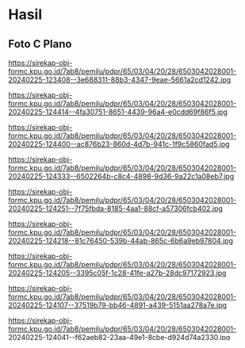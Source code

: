 # Hasil

## Foto C Plano

https://sirekap-obj-formc.kpu.go.id/7ab8/pemilu/pdpr/65/03/04/20/28/6503042028001-20240225-123408--3e688311-88b3-4347-9eae-5661a2cd1242.jpg

https://sirekap-obj-formc.kpu.go.id/7ab8/pemilu/pdpr/65/03/04/20/28/6503042028001-20240225-124414--4fa30751-8651-4439-96a4-e0cdd69f86f5.jpg

https://sirekap-obj-formc.kpu.go.id/7ab8/pemilu/pdpr/65/03/04/20/28/6503042028001-20240225-124400--ac876b23-860d-4d7b-941c-1f9c5860fad5.jpg

https://sirekap-obj-formc.kpu.go.id/7ab8/pemilu/pdpr/65/03/04/20/28/6503042028001-20240225-124333--6502264b-c8c4-4898-9d36-9a22c1a08eb7.jpg

https://sirekap-obj-formc.kpu.go.id/7ab8/pemilu/pdpr/65/03/04/20/28/6503042028001-20240225-124251--7f75fbda-8185-4aa1-88cf-a57306fcb402.jpg

https://sirekap-obj-formc.kpu.go.id/7ab8/pemilu/pdpr/65/03/04/20/28/6503042028001-20240225-124218--81c76450-539b-44ab-865c-6b6a9eb97804.jpg

https://sirekap-obj-formc.kpu.go.id/7ab8/pemilu/pdpr/65/03/04/20/28/6503042028001-20240225-124205--3395c05f-1c28-41fe-a27b-28dc97172923.jpg

https://sirekap-obj-formc.kpu.go.id/7ab8/pemilu/pdpr/65/03/04/20/28/6503042028001-20240225-124107--37519b79-bb46-4891-a439-5151aa278a7e.jpg

https://sirekap-obj-formc.kpu.go.id/7ab8/pemilu/pdpr/65/03/04/20/28/6503042028001-20240225-124041--f62aeb82-23aa-49e1-8cbe-d924d74a2330.jpg

https://sirekap-obj-formc.kpu.go.id/7ab8/pemilu/pdpr/65/03/04/20/28/6503042028001-20240225-124007--60c64040-0bf8-4163-80b7-74a47b29a6e5.jpg

https://sirekap-obj-formc.kpu.go.id/7ab8/pemilu/pdpr/65/03/04/20/28/6503042028001-20240225-123923--d0f5d263-2d79-4939-af2b-e062b897963e.jpg

https://sirekap-obj-formc.kpu.go.id/7ab8/pemilu/pdpr/65/03/04/20/28/6503042028001-20240225-123855--9f3721aa-6ec6-4054-a3ef-2b3bfdb52e61.jpg

https://sirekap-obj-formc.kpu.go.id/7ab8/pemilu/pdpr/65/03/04/20/28/6503042028001-20240225-123827--4f5c528f-38d6-4f92-977c-3f860f287f0f.jpg

https://sirekap-obj-formc.kpu.go.id/7ab8/pemilu/pdpr/65/03/04/20/28/6503042028001-20240225-123809--0923cab8-c408-4347-bda4-c3bacd1810b8.jpg

https://sirekap-obj-formc.kpu.go.id/7ab8/pemilu/pdpr/65/03/04/20/28/6503042028001-20240225-123719--750108b3-a5de-450d-8421-5808e05b7459.jpg

https://sirekap-obj-formc.kpu.go.id/7ab8/pemilu/pdpr/65/03/04/20/28/6503042028001-20240225-123642--040c1bb3-fbaa-4fc9-88f9-982de95d5905.jpg

https://sirekap-obj-formc.kpu.go.id/7ab8/pemilu/pdpr/65/03/04/20/28/6503042028001-20240225-123552--db3b36d7-9dee-473b-b7cd-a0afa28335dd.jpg

https://sirekap-obj-formc.kpu.go.id/7ab8/pemilu/pdpr/65/03/04/20/28/6503042028001-20240225-123516--267dfe17-5575-49a5-9474-4ba1ec59a6d7.jpg

https://sirekap-obj-formc.kpu.go.id/7ab8/pemilu/pdpr/65/03/04/20/28/6503042028001-20240225-123455--5e4fdf06-0806-46a9-981b-5b5cb3507ae4.jpg

https://sirekap-obj-formc.kpu.go.id/7ab8/pemilu/pdpr/65/03/04/20/28/6503042028001-20240225-123419--d34da9b4-cf9e-423d-acee-a03b8402ef7a.jpg


## Metadata

| Key        | Value               |
| ---------- | ------------------- |
| Time Stamp | 2024-02-25 13:03:40 |
| Kode Dapil | 6501                |



